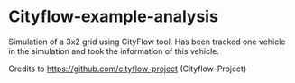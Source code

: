 # Cityflow-example-analysis
Simulation of a 3x2 grid using CityFlow tool. Has been tracked one vehicle in the simulation and took the information of this vehicle. 


Credits to https://github.com/cityflow-project (Cityflow-Project)
